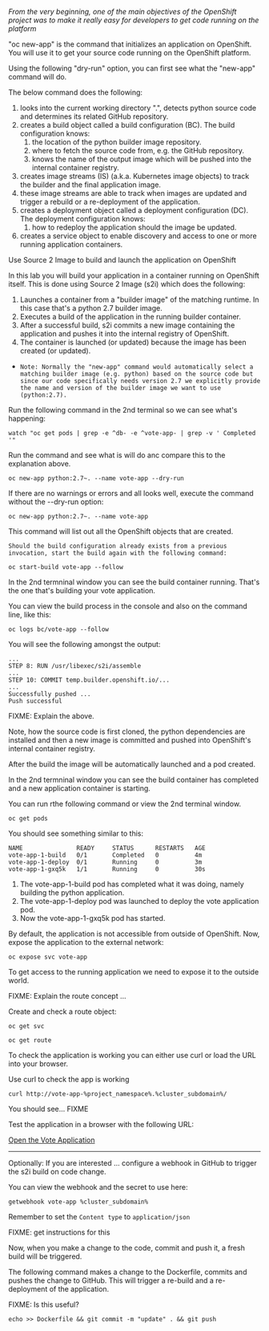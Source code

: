 _From the very beginning, one of the main objectives of the OpenShift project was to make it really easy for developers to get code running on the platform_ 

"oc new-app" is the command that initializes an application on OpenShift. 
You will use it to get your source code running on the OpenShift platform. 

Using the following "dry-run" option, you can first see what the "new-app" command will do. 

The below command does the following:
1. looks into the current working directory ".", detects python source code and determines its related GitHub repository. 
1. creates a build object called a build configuration (BC).  The build configuration knows:
   1. the location of the python builder image repository.
   1. where to fetch the source code from, e.g. the GitHub repository. 
   1. knows the name of the output image which will be pushed into the internal container registry. 
1. creates image streams (IS) (a.k.a. Kubernetes image objects) to track the builder and the final application image.
1. these image streams are able to track when images are updated and trigger a rebuild or a re-deployment of the application.  
1. creates a deployment object called a deployment configuration (DC).  The deployment configuration knows:
   1. how to redeploy the application should the image be updated. 
1. creates a service object to enable discovery and access to one or more running application containers. 

Use Source 2 Image to build and launch the application on OpenShift 

In this lab you will build your application in a container running on OpenShift itself. This is done using Source 2 Image (s2i) 
which does the following:

1. Launches a container from a "builder image" of the matching runtime.  In this case that's a python 2.7 builder image.
1. Executes a build of the application in the running builder container.
1. After a successful build, s2i commits a new image containing the application and pushes it into the internal registry of OpenShift. 
1. The container is launched (or updated) because the image has been created (or updated). 


 - ``Note: Normally the "new-app" command would automatically select a matching builder image (e.g. python) based on the source code but since our code specifically needs version 2.7 we explicitly provide the name and version of the builder image we want to use (python:2.7).``


Run the following command in the 2nd terminal so we can see what's happening:

```execute-2
watch "oc get pods | grep -e ^db- -e ^vote-app- | grep -v ' Completed '"
```

Run the command and see what is will do anc compare this to the explanation above. 

```execute
oc new-app python:2.7~. --name vote-app --dry-run
```

If there are no warnings or errors and all looks well, execute the command without the --dry-run option:

```execute
oc new-app python:2.7~. --name vote-app 
```

This command will list out all the OpenShift objects that are created.

``
Should the build configuration already exists from a previous invocation, start the build again with the following command:
``

```execute
oc start-build vote-app --follow
```

In the 2nd termninal window you can see the build container running.  That's the one that's building your vote
application. 

You can view the build process in the console and also on the command line, like this:

```execute 
oc logs bc/vote-app --follow 
```

You will see the following amongst the output:

```
...
STEP 8: RUN /usr/libexec/s2i/assemble
...
STEP 10: COMMIT temp.builder.openshift.io/...
...
Successfully pushed ...
Push successful
```

FIXME: Explain the above. 

Note, how the source code is first cloned, the python dependencies are installed and then a
new image is committed and pushed into OpenShift's internal container registry. 

After the build the image will be automatically launched and a pod created.

In the 2nd termninal window you can see the build container has completed and a new application container is starting.

You can run rthe following command or view the 2nd terminal window.

```execute
oc get pods
```

You should see something similar to this:

```
NAME               READY     STATUS      RESTARTS   AGE
vote-app-1-build   0/1       Completed   0          4m
vote-app-1-deploy  0/1       Running     0          3m
vote-app-1-gxq5k   1/1       Running     0          30s
```

1. The vote-app-1-build pod has completed what it was doing, namely building the python application. 
1. The vote-app-1-deploy pod was launched to deploy the vote application pod.
1. Now the vote-app-1-gxq5k pod has started.

By default, the application is not accessible from outside of OpenShift. Now, expose the application to the external network:

```execute
oc expose svc vote-app
```


To get access to the running application we need to expose it to the outside world. 

FIXME: Explain the route concept ... 

Create and check a route object:

```execute 
oc get svc
```

```execute 
oc get route
```

To check the application is working you can either use curl or load the URL into your browser.

Use curl to check the app is working

```execute 
curl http://vote-app-%project_namespace%.%cluster_subdomain%/ 
```

You should see... FIXME

Test the application in a browser with the following URL:

[Open the Vote Application](http://vote-app-%project_namespace%.%cluster_subdomain%/)


---
Optionally: If you are interested ... configure a webhook in GitHub to trigger the s2i build on code change. 

You can view the webhook and the secret to use here: 

```execute
getwebhook vote-app %cluster_subdomain%
```

Remember to set the ``Content type`` to ``application/json``

FIXME: get instructions for this 

Now, when you make a change to the code, commit and push it, a fresh build will be triggered. 

The following command makes a change to the Dockerfile, commits and pushes the change to GitHub.  This will trigger a
re-build and a re-deployment of the application.

FIXME: Is this useful?

```execute
echo >> Dockerfile && git commit -m "update" . && git push
```

